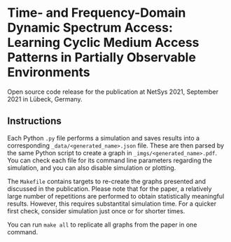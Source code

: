# Time- and Frequency-Domain Dynamic Spectrum Access: Learning Cyclic Medium Access Patterns in Partially Observable Environments
Open source code release for the publication at NetSys 2021, September 2021 in Lübeck, Germany.

## Instructions
Each Python `.py` file performs a simulation and saves results into a corresponding `_data/<generated_name>.json` file. These are then parsed by the same Python script to create a graph in `_imgs/<generated_name>.pdf`.  
You can check each file for its command line parameters regarding the simulation, and you can also disable simulation or plotting.

The `Makefile` contains targets to re-create the graphs presented and discussed in the publication.
Please note that for the paper, a relatively large number of repetitions are performed to obtain statistically meaningful results.
However, this requires substantital simulation time. For a quicker first check, consider simulation just once or for shorter times.

You can run `make all` to replicate all graphs from the paper in one command.
